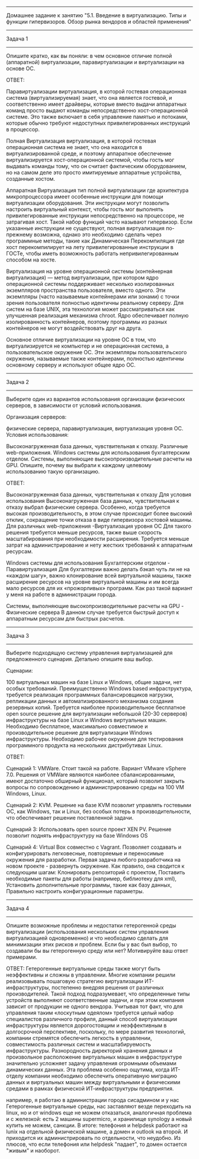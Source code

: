 __________________________________________________________________________
Домашнее задание к занятию "5.1. Введение в виртуализацию. Типы и функции гипервизоров. Обзор рынка вендоров и областей применения"
__________________________________________________________________________

Задача 1
__________________________________________________________________________
Опишите кратко, как вы поняли: в чем основное отличие полной (аппаратной) виртуализации, паравиртуализации и виртуализации на основе ОС.

ОТВЕТ:

Паравиртуализации виртуализация, в которой гостевая операционная система (виртуализируемая) знает, что она является гостевой, и соответственно имеет драйверы, которые вместо выдачи аппаратных команд просто выдают команды непосредственно хост-операционной системе. Это также включает в себя управление памятью и потоками, которые обычно требуют недоступных привилегированных инструкций в процессор.

Полная Виртуализация виртуализация, в которой гостевая операционная система не знает, что она находится в виртуализированной среде, и поэтому аппаратное обеспечение виртуализируется хост-операционной системой, чтобы гость мог выдавать команды тому, что он считает фактическим оборудованием, но на самом деле это просто имитируемые аппаратные устройства, созданные хостом.

Аппаратная Виртуализация тип полной виртуализации где архитектура микропроцессора имеет особенные инструкции для помощи виртуализации оборудования. Эти инструкции могут позволить настроить виртуальный контекст, чтобы гость мог выполнять привилегированные инструкции непосредственно на процессоре, не затрагивая хост. Такой набор функций часто называют гипервизор. Если указанные инструкции не существуют, полная виртуализация по-прежнему возможна, однако это необходимо сделать через программные методы, такие как Динамическая Перекомпиляция где хост перекомпилирует на лету привилегированные инструкции в ГОСТе, чтобы иметь возможность работать непривилегированным способом на хосте.




Виртуализация на уровне операционной системы (контейнерная виртуализация) — метод виртуализации, при котором ядро операционной системы поддерживает несколько изолированных экземпляров пространства пользователя, вместо одного. Эти экземпляры (часто называемые контейнерами или зонами) с точки зрения пользователя полностью идентичны реальному серверу. Для систем на базе UNIX, эта технология может рассматриваться как улучшенная реализация механизма chroot. Ядро обеспечивает полную изолированность контейнеров, поэтому программы из разных контейнеров не могут воздействовать друг на друга.

Основное отличие виртуализации на уровне ОС в том, что виртуализируется не компьютер и не операционная система, а пользовательское окружение ОС. Эти экземпляры пользовательского окружения, называемые также контейнерами, полностью идентичны основному серверу и используют общее ядро ОС.





__________________________________________________________________________
Задача 2
__________________________________________________________________________
Выберите один из вариантов использования организации физических серверов, в зависимости от условий использования.

Организация серверов:

физические сервера,
паравиртуализация,
виртуализация уровня ОС.
Условия использования:

Высоконагруженная база данных, чувствительная к отказу.
Различные web-приложения.
Windows системы для использования бухгалтерским отделом.
Системы, выполняющие высокопроизводительные расчеты на GPU.
Опишите, почему вы выбрали к каждому целевому использованию такую организацию.

ОТВЕТ:

Высоконагруженная база данных, чувствительная к отказу
Для условия использования Высоконагруженная база данных, чувствительная к отказу выбрал физические сервера. Особенно, когда требуется высокая производительность, в этом случае происходит более высокий отклик, сокращение точки отказа в виде гипервизора хостовой машины. 
Для различных web-приложения -Виртуализация уровня ОС
Для такого решения требуется меньше ресурсов, также выше скорость масштабирования при необходимости расширения. Требуется меньше затрат на администрирование и нету жестких требований к аппаратным ресурсам.

Windows системы для использования Бухгалтерским отделом - Паравиртуализация 
Для бухгалтерии важно делать бэкап чуть ли не на «каждом шагу», важно клонирование всей виртуальной машины, также расширение ресурсов на уровне виртуальной машины и им всегда мало ресурсов для их «прожорливых» программ. Как раз такой вариант у меня на работе в администрации города. 
       

Системы, выполняющие высокопроизводительные расчеты на GPU - Физические сервера 
В данном случае требуется быстрый доступ к аппаратным ресурсам для быстрых расчетов. 

__________________________________________________________________________
Задача 3
__________________________________________________________________________

Выберите подходящую систему управления виртуализацией для предложенного сценария. Детально опишите ваш выбор.

Сценарии:

100 виртуальных машин на базе Linux и Windows, общие задачи, нет особых требований. Преимущественно Windows based инфраструктура, требуется реализация программных балансировщиков нагрузки, репликации данных и автоматизированного механизма создания резервных копий.
Требуется наиболее производительное бесплатное open source решение для виртуализации небольшой (20-30 серверов) инфраструктуры на базе Linux и Windows виртуальных машин.
Необходимо бесплатное, максимально совместимое и производительное решение для виртуализации Windows инфраструктуры.
Необходимо рабочее окружение для тестирования программного продукта на нескольких дистрибутивах Linux.

ОТВЕТ:

Сценарий 1: VMWare. Стоит такой на работе. Вариант VMware vSphere 7.0. Решения от VMWare являются наиболее сбалансированными, имеют достаточно обширный функционал, который позволит закрыть вопросы по сопровождению и администрированию среды на 100 VM Windows, Linux.

Сценарий 2: KVM. Решение на базе KVM позволит управлять гостевыми ОС, как Windows, так и Linux, без особых потерь в производительности, что обеспечивает решение поставленной задачи. 

Сценарий 3: Использовать open source проект  XEN PV. Решение позволит поднять инфраструктуру на базе Windows OS

Сценарий 4: Virtual Box совместно с Vagrant. Позволяет создавать и конфигурировать легковесные, повторяемые и переносимые окружения для разработки. Первая задача любого разработчика на новом проекте - развернуть окружение. Как правило, она сводится к следующим шагам: Клонировать репозиторий с проектом, Поставить необходимые пакеты для работы (например, библиотеку для xml), Установить дополнительные программы, такие как базу данных, Правильно настроить конфигурационные параметры.

__________________________________________________________________________
Задача 4
__________________________________________________________________________
Опишите возможные проблемы и недостатки гетерогенной среды виртуализации (использования нескольких систем управления виртуализацией одновременно) и что необходимо сделать для минимизации этих рисков и проблем. Если бы у вас был выбор, то создавали бы вы гетерогенную среду или нет? Мотивируйте ваш ответ примерами.

ОТВЕТ:
Гетерогенные виртуальные среды также могут быть неэффективны и сложны в управлении. Многие компании решили реализовывать пошаговую стратегию виртуализации ИТ-инфраструктуры, постепенно внедряя решения от различных производителей. Такой подход подразумевает, что определенные типы устройств выполняют соответственные задачи, и при этом компания зависит от продукции не одного вендора. Учитывая тот факт, что для управления таким «лоскутным одеялом» требуется целый набор специалистов различного профиля, данный способ виртуализации инфраструктуры является дорогостоящим и неэффективным в долгосрочной перспективе, поскольку, по мере развития технологий, компании стремятся обеспечить легкость в управлении, совместимость различных систем и масштабируемость инфраструктуры.
Разнородность директорий хранения данных и произвольное расположение виртуальных машин в инфраструктуре значительно усложняет задачу управления огромными объемами динамических данных. Эта проблема особенно ощутима, когда ИТ-отделу компании необходимо обеспечить оперативную миграцию данных и виртуальных машин между виртуальными и физическими средами в рамках физической ИТ-инфраструктуры предприятия.


например, я работаю в администрации города сисадмином и у нас Гетерогенные виртуальные среды, нас заставляют везде переходить на linux, но и от windows еще не можем отказаться, аналогичная проблема и с железкой: есть 2 машины supermicro, и хранилище synology а новый купить не можем, санкции. В итоге: телефония и helpdesk работают на lunix на отдельной физической машине, а домен и outlook на второй. И приходится их администрировать по отдельности, что неудобно. Из плюсов, что если телефония или helpdesk "падает", то домен остается "живым" и наоборот. 



